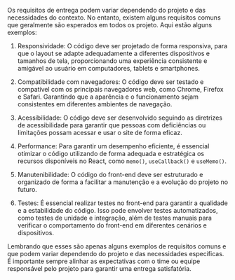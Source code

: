 Os requisitos de entrega podem variar dependendo do projeto e das necessidades do contexto. No entanto, existem alguns requisitos comuns que geralmente são esperados em todos os projeto. Aqui estão alguns exemplos:

1. Responsividade: O código deve ser projetado de forma responsiva, para que o layout se adapte adequadamente a diferentes dispositivos e tamanhos de tela, proporcionando uma experiência consistente e amigável ao usuário em computadores, tablets e smartphones.

1. Compatibilidade com navegadores: O código deve ser testado e compatível com os principais navegadores web, como Chrome, Firefox e Safari. Garantindo que a aparência e o funcionamento sejam consistentes em diferentes ambientes de navegação.

1. Acessibilidade: O código deve ser desenvolvido seguindo as diretrizes de acessibilidade para garantir que pessoas com deficiências ou limitações possam acessar e usar o site de forma eficaz.

1. Performance: Para garantir um desempenho eficiente, é essencial otimizar o código utilizando de forma adequada e estratégica os recursos disponíveis no React, como `memo()`, `useCallback()` e `useMemo()`.

1. Manutenibilidade: O código do front-end deve ser estruturado e organizado de forma a facilitar a manutenção e a evolução do projeto no futuro.

1. Testes: É essencial realizar testes no front-end para garantir a qualidade e a estabilidade do código. Isso pode envolver testes automatizados, como testes de unidade e integração, além de testes manuais para verificar o comportamento do front-end em diferentes cenários e dispositivos.

Lembrando que esses são apenas alguns exemplos de requisitos comuns e que podem variar dependendo do projeto e das necessidades específicas. É importante sempre alinhar as expectativas com o time ou equipe responsável pelo projeto para garantir uma entrega satisfatória.
